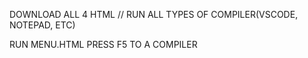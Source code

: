 DOWNLOAD ALL 4 HTML // RUN ALL TYPES OF COMPILER(VSCODE, NOTEPAD, ETC)

RUN MENU.HTML PRESS F5 TO A COMPILER
